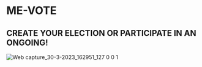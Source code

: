 
# ME-VOTE
## CREATE YOUR ELECTION OR PARTICIPATE IN AN ONGOING!


  
![Web capture_30-3-2023_162951_127 0 0 1](https://user-images.githubusercontent.com/48661125/229209743-2da7761a-70cc-4ece-ade3-b98c6f6f0276.jpeg)




